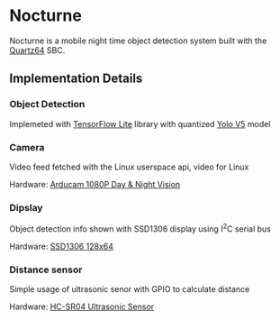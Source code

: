 # Nocturne
Nocturne is a mobile night time object detection system built with the [Quartz64](https://wiki.pine64.org/wiki/Quartz64) SBC.


## Implementation Details

### Object Detection
Implemeted with [TensorFlow Lite](https://www.tensorflow.org/lite) library with quantized [Yolo V5](https://www.kaggle.com/models/kaggle/yolo-v5) model 

### Camera
Video feed fetched with the Linux userspace api, video for Linux

Hardware: [Arducam 1080P Day & Night Vision](https://www.amazon.com/Arducam-Computer-Automatic-Switching-All-Day/dp/B0829HZ3Q7/)

### Dipslay
Object detection info shown with SSD1306 display using I<sup>2</sup>C serial bus

Hardware: [SSD1306 128x64](https://www.amazon.com/dp/B072Q2X2LL?psc=1&ref=ppx_yo2ov_dt_b_product_details)

### Distance sensor
Simple usage of ultrasonic senor with GPIO to calculate distance

Hardware: [HC-SR04 Ultrasonic Sensor](https://www.sparkfun.com/products/15569) 

